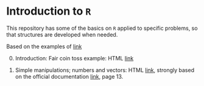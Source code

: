 # Introduction to `R`

This repository has some of the basics on `R` applied to specific problems, so that structures are developed when needed.

Based on the examples of [link](https://www.wiley.com/en-us/Probability%2C+Decisions+and+Games%3A+A+Gentle+Introduction+using+R-p-9781119302605)


  0. Introduction: Fair coin toss example: HTML [link](https://jmsevillam.github.io/R_basics/Notebooks/0.%20Introduction%20to%20R.html)

  1. Simple manipulations; numbers and vectors: HTML [link](https://jmsevillam.github.io/R_basics/Notebooks/1.%20Simple%20manipulations%3B%20numbers%20and%20vectors.html), strongly based on the official documentation [link](https://cran.r-project.org/), page 13. 
